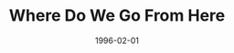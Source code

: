 ---
type: single
title: Where Do We Go From Here
date: 1996-02-01
label: CNR
catalog: 123-456-789
img: /images/singles/where-do-we-go-from-here.jpg
discs:
  - tracks:
    - Where Do We Go From Here
    - The Supernatural Sign
credits:
  - key: Artwork
    value: Robby Valentine
---
